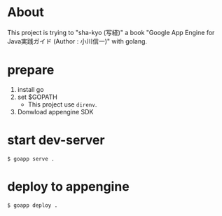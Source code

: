 # About

This project is trying to "sha-kyo (写経)" a book "Google App Engine for Java実践ガイド (Author : 小川信一)" with golang.

# prepare

1. install go
2. set $GOPATH
    * This project use `direnv`.
3. Donwload appengine SDK

# start dev-server

`$ goapp serve .`

# deploy to appengine

`$ goapp deploy .`
